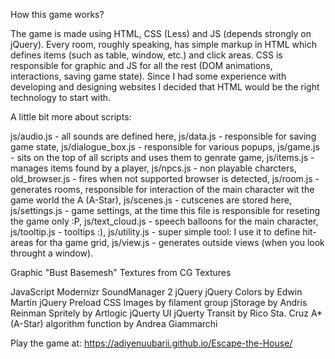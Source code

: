 How this game works?

The game is made using HTML, CSS (Less) and JS (depends strongly on jQuery). Every room, roughly speaking, has simple markup in HTML which defines items (such as table, window, etc.) and click areas. CSS is responsible for graphic and JS for all the rest (DOM animations, interactions, saving game state). Since I had some experience with developing and designing websites I decided that HTML would be the right technology to start with.


A little bit more about scripts:

js/audio.js - all sounds are defined here,
js/data.js - responsible for saving game state,
js/dialogue_box.js - responsible for various popups,
js/game.js - sits on the top of all scripts and uses them to genrate game,
js/items.js - manages items found by a player,
js/npcs.js - non playable charcters,
old_browser.js - fires when not supported browser is detected,
js/room.js - generates rooms, responsible for interaction of the main character wit the game world the A (A-Star),
js/scenes.js - cutscenes are stored here,
js/settings.js - game settings, at the time this file is responsible for reseting the game only :P,
js/text_cloud.js - speech balloons for the main character,
js/tooltip.js - tooltips :),
js/utility.js - super simple tool: I use it to define hit-areas for tha game grid,
js/view.js - generates outside views (when you look throught a window).

Graphic
"Bust Basemesh"
Textures from CG Textures

JavaScript
Modernizr
SoundManager 2
jQuery
jQuery Colors by Edwin Martin
jQuery Preload CSS Images by filament group
jStorage by Andris Reinman
Spritely by Artlogic
jQuerty UI
jQuerty Transit by Rico Sta. Cruz
A* (A-Star) algorithm function by Andrea Giammarchi

Play the game at: https://adiyenuubarii.github.io/Escape-the-House/
